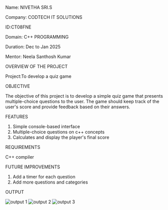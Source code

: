 Name: NIVETHA SRI.S

Company: CODTECH IT SOLUTIONS

ID:CT08FNE

Domain: C++ PROGRAMMING

Duration: Dec to Jan 2025

Mentor: Neela Santhosh Kumar

OVERVIEW OF THE PROJECT

Project:To develop a quiz game

OBJECTIVE

The objective of this project is to develop a simple quiz game that presents multiple-choice questions to the
user. The game should keep track of the user's score and provide feedback
based on their answers.

FEATURES
1. Simple console-based interface
2. Multiple-choice questions on c++ concepts
3. Calculates and display the player's final score

REQUIREMENTS

C++ compiler

FUTURE IMPROVEMENTS

1. Add a timer for each question
2. Add more questions and categories

OUTPUT

![output 1](https://github.com/user-attachments/assets/879a848c-582c-45d9-b5b3-1d34fd5c70ea)
![output 2](https://github.com/user-attachments/assets/33603b52-dd07-4080-8b30-f21f308f732c)
![output 3](https://github.com/user-attachments/assets/1bd10233-e68b-472e-8b08-63813b3128f3)





